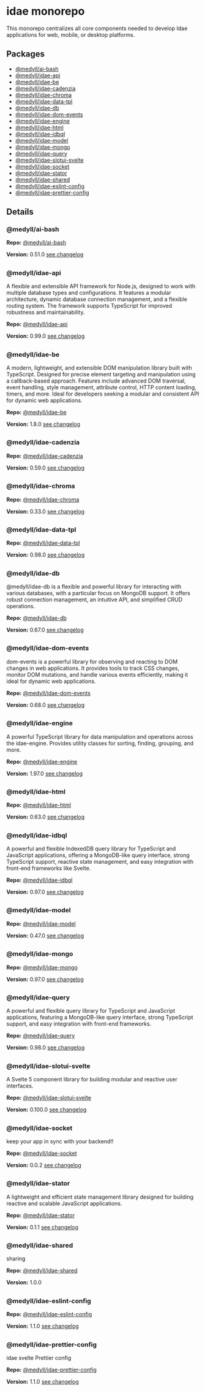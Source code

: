 # idae monorepo

This monorepo centralizes all core components needed to develop Idae applications for web, mobile, or desktop platforms.
## Packages

- [@medyll/ai-bash](https://github.com/medyll/idae/tree/main/packages/ai-bash)
- [@medyll/idae-api](https://github.com/medyll/idae/tree/main/packages/idae-api)
- [@medyll/idae-be](https://github.com/medyll/idae/tree/main/packages/idae-be)
- [@medyll/idae-cadenzia](https://github.com/medyll/idae/tree/main/packages/idae-cadenzia)
- [@medyll/idae-chroma](https://github.com/medyll/idae/tree/main/packages/idae-chroma)
- [@medyll/idae-data-tpl](https://github.com/medyll/idae/tree/main/packages/idae-data-tpl)
- [@medyll/idae-db](https://github.com/medyll/idae/tree/main/packages/idae-db)
- [@medyll/idae-dom-events](https://github.com/medyll/idae/tree/main/packages/idae-dom-events)
- [@medyll/idae-engine](https://github.com/medyll/idae/tree/main/packages/idae-engine)
- [@medyll/idae-html](https://github.com/medyll/idae/tree/main/packages/idae-html)
- [@medyll/idae-idbql](https://github.com/medyll/idae/tree/main/packages/idae-idbql)
- [@medyll/idae-model](https://github.com/medyll/idae/tree/main/packages/idae-model)
- [@medyll/idae-mongo](https://github.com/medyll/idae/tree/main/packages/idae-mongo)
- [@medyll/idae-query](https://github.com/medyll/idae/tree/main/packages/idae-query)
- [@medyll/idae-slotui-svelte](https://github.com/medyll/idae/tree/main/packages/idae-slotui)
- [@medyll/idae-socket](https://github.com/medyll/idae/tree/main/packages/idae-socket)
- [@medyll/idae-stator](https://github.com/medyll/idae/tree/main/packages/idae-stator)
- [@medyll/idae-shared](https://github.com/medyll/idae/tree/main/packages/shared)
- [@medyll/idae-eslint-config](https://github.com/medyll/idae/tree/main/packages-config/esling-config)
- [@medyll/idae-prettier-config](https://github.com/medyll/idae/tree/main/packages-config/prettier-config)

## Details

### @medyll/ai-bash
**Repo:** [@medyll/ai-bash](https://github.com/medyll/idae/tree/main/packages/ai-bash)

**Version:** 0.51.0 [see changelog](https://github.com/medyll/idae/tree/main/packages/ai-bash/CHANGELOG.md)

##
### @medyll/idae-api
A flexible and extensible API framework for Node.js, designed to work with multiple database types and configurations. It features a modular architecture, dynamic database connection management, and a flexible routing system. The framework supports TypeScript for improved robustness and maintainability.

**Repo:** [@medyll/idae-api](https://github.com/medyll/idae/tree/main/packages/idae-api)

**Version:** 0.99.0 [see changelog](https://github.com/medyll/idae/tree/main/packages/idae-api/CHANGELOG.md)

##
### @medyll/idae-be
A modern, lightweight, and extensible DOM manipulation library built with TypeScript. Designed for precise element targeting and manipulation using a callback-based approach. Features include advanced DOM traversal, event handling, style management, attribute control, HTTP content loading, timers, and more. Ideal for developers seeking a modular and consistent API for dynamic web applications.

**Repo:** [@medyll/idae-be](https://github.com/medyll/idae/tree/main/packages/idae-be)

**Version:** 1.8.0 [see changelog](https://github.com/medyll/idae/tree/main/packages/idae-be/CHANGELOG.md)

##
### @medyll/idae-cadenzia
**Repo:** [@medyll/idae-cadenzia](https://github.com/medyll/idae/tree/main/packages/idae-cadenzia)

**Version:** 0.59.0 [see changelog](https://github.com/medyll/idae/tree/main/packages/idae-cadenzia/CHANGELOG.md)

##
### @medyll/idae-chroma
**Repo:** [@medyll/idae-chroma](https://github.com/medyll/idae/tree/main/packages/idae-chroma)

**Version:** 0.33.0 [see changelog](https://github.com/medyll/idae/tree/main/packages/idae-chroma/CHANGELOG.md)

##
### @medyll/idae-data-tpl
**Repo:** [@medyll/idae-data-tpl](https://github.com/medyll/idae/tree/main/packages/idae-data-tpl)

**Version:** 0.98.0 [see changelog](https://github.com/medyll/idae/tree/main/packages/idae-data-tpl/CHANGELOG.md)

##
### @medyll/idae-db
@medyll/idae-db is a flexible and powerful library for interacting with various databases, with a particular focus on MongoDB support. It offers robust connection management, an intuitive API, and simplified CRUD operations.

**Repo:** [@medyll/idae-db](https://github.com/medyll/idae/tree/main/packages/idae-db)

**Version:** 0.67.0 [see changelog](https://github.com/medyll/idae/tree/main/packages/idae-db/CHANGELOG.md)

##
### @medyll/idae-dom-events
dom-events is a powerful library for observing and reacting to DOM changes in web applications. It provides tools to track CSS changes, monitor DOM mutations, and handle various events efficiently, making it ideal for dynamic web applications.

**Repo:** [@medyll/idae-dom-events](https://github.com/medyll/idae/tree/main/packages/idae-dom-events)

**Version:** 0.68.0 [see changelog](https://github.com/medyll/idae/tree/main/packages/idae-dom-events/CHANGELOG.md)

##
### @medyll/idae-engine
A powerful TypeScript library for data manipulation and operations across the idae-engine. Provides utility classes for sorting, finding, grouping, and more.

**Repo:** [@medyll/idae-engine](https://github.com/medyll/idae/tree/main/packages/idae-engine)

**Version:** 1.97.0 [see changelog](https://github.com/medyll/idae/tree/main/packages/idae-engine/CHANGELOG.md)

##
### @medyll/idae-html
**Repo:** [@medyll/idae-html](https://github.com/medyll/idae/tree/main/packages/idae-html)

**Version:** 0.63.0 [see changelog](https://github.com/medyll/idae/tree/main/packages/idae-html/CHANGELOG.md)

##
### @medyll/idae-idbql
A powerful and flexible IndexedDB query library for TypeScript and JavaScript applications, offering a MongoDB-like query interface, strong TypeScript support, reactive state management, and easy integration with front-end frameworks like Svelte.

**Repo:** [@medyll/idae-idbql](https://github.com/medyll/idae/tree/main/packages/idae-idbql)

**Version:** 0.97.0 [see changelog](https://github.com/medyll/idae/tree/main/packages/idae-idbql/CHANGELOG.md)

##
### @medyll/idae-model
**Repo:** [@medyll/idae-model](https://github.com/medyll/idae/tree/main/packages/idae-model)

**Version:** 0.47.0 [see changelog](https://github.com/medyll/idae/tree/main/packages/idae-model/CHANGELOG.md)

##
### @medyll/idae-mongo
**Repo:** [@medyll/idae-mongo](https://github.com/medyll/idae/tree/main/packages/idae-mongo)

**Version:** 0.97.0 [see changelog](https://github.com/medyll/idae/tree/main/packages/idae-mongo/CHANGELOG.md)

##
### @medyll/idae-query
A powerful and flexible query library for TypeScript and JavaScript applications, featuring a MongoDB-like query interface, strong TypeScript support, and easy integration with front-end frameworks.

**Repo:** [@medyll/idae-query](https://github.com/medyll/idae/tree/main/packages/idae-query)

**Version:** 0.98.0 [see changelog](https://github.com/medyll/idae/tree/main/packages/idae-query/CHANGELOG.md)

##
### @medyll/idae-slotui-svelte
A Svelte 5 component library for building modular and reactive user interfaces.

**Repo:** [@medyll/idae-slotui-svelte](https://github.com/medyll/idae/tree/main/packages/idae-slotui)

**Version:** 0.100.0 [see changelog](https://github.com/medyll/idae/tree/main/packages/idae-slotui/CHANGELOG.md)

##
### @medyll/idae-socket
keep your app in sync with your backend!!

**Repo:** [@medyll/idae-socket](https://github.com/medyll/idae/tree/main/packages/idae-socket)

**Version:** 0.0.2 [see changelog](https://github.com/medyll/idae/tree/main/packages/idae-socket/CHANGELOG.md)

##
### @medyll/idae-stator
A lightweight and efficient state management library designed for building reactive and scalable JavaScript applications.

**Repo:** [@medyll/idae-stator](https://github.com/medyll/idae/tree/main/packages/idae-stator)

**Version:** 0.1.1 [see changelog](https://github.com/medyll/idae/tree/main/packages/idae-stator/CHANGELOG.md)

##
### @medyll/idae-shared
sharing

**Repo:** [@medyll/idae-shared](https://github.com/medyll/idae/tree/main/packages/shared)

**Version:** 1.0.0
##
### @medyll/idae-eslint-config
**Repo:** [@medyll/idae-eslint-config](https://github.com/medyll/idae/tree/main/packages-config/esling-config)

**Version:** 1.1.0 [see changelog](https://github.com/medyll/idae/tree/main/packages-config/esling-config/CHANGELOG.md)

##
### @medyll/idae-prettier-config
idae svelte Prettier config

**Repo:** [@medyll/idae-prettier-config](https://github.com/medyll/idae/tree/main/packages-config/prettier-config)

**Version:** 1.1.0 [see changelog](https://github.com/medyll/idae/tree/main/packages-config/prettier-config/CHANGELOG.md)

##
